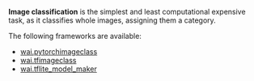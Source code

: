**Image classification** is the simplest and least computational expensive task, as it classifies whole images,
assigning them a category.

The following frameworks are available:

* [wai.pytorchimageclass](wai.pytorchimageclass.md)
* [wai.tfimageclass](wai.tfimageclass.md)
* [wai.tflite_model_maker](wai.tflite_model_maker.md)
